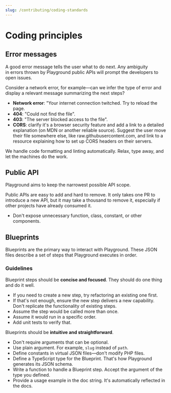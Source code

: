 ```yaml
---
slug: /contributing/coding-standards
---
```


# Coding principles

## Error messages

A good error message tells the user what to do next. Any ambiguity in errors thrown by Playground public APIs will prompt the developers to open issues.

Consider a network error, for example—can we infer the type of error and display a relevant message summarizing the next steps?

-   **Network error**: "Your internet connection twitched. Try to reload the page.
-   **404**: "Could not find the file".
-   **403**: "The server blocked access to the file".
-   **CORS**: clarify it's a browser security feature and add a link to a detailed explanation (on MDN or another reliable source). Suggest the user move their file somewhere else, like raw.githubusercontent.com, and link to a resource explaining how to set up CORS headers on their servers.

We handle code formatting and linting automatically. Relax, type away, and let the machines do the work.

## Public API

Playground aims to keep the narrowest possible API scope.

Public APIs are easy to add and hard to remove. It only takes one PR to introduce a new API, but it may take a thousand to remove it, especially if other projects have already consumed it.

-   Don't expose unnecessary function, class, constant, or other components.

## Blueprints

Blueprints are the primary way to interact with Playground. These JSON files describe a set of steps that Playground executes in order.

### Guidelines

Blueprint steps should be **concise and focused**. They should do one thing and do it well.

-   If you need to create a new step, try refactoring an existing one first.
-   If that's not enough, ensure the new step delivers a new capability. Don't replicate the functionality of existing steps.
-   Assume the step would be called more than once.
-   Assume it would run in a specific order.
-   Add unit tests to verify that.

Blueprints should be **intuitive and straightforward**.

-   Don't require arguments that can be optional.
-   Use plain argument. For example, `slug` instead of `path`.
-   Define constants in virtual JSON files—don't modify PHP files.
-   Define a TypeScript type for the Blueprint. That's how Playground generates its JSON schema.
-   Write a function to handle a Blueprint step. Accept the argument of the type you defined.
-   Provide a usage example in the doc string. It's automatically reflected in the docs.
